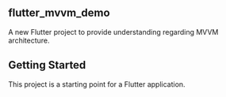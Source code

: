 ## flutter_mvvm_demo

A new Flutter project to provide understanding regarding MVVM architecture.

## Getting Started

This project is a starting point for a Flutter application.
